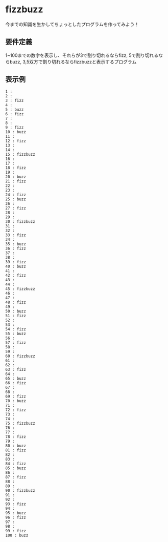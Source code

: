 # fizzbuzz
今までの知識を生かしてちょっとしたプログラムを作ってみよう！

## 要件定義
1~100までの数字を表示し、それらが3で割り切れるならfizz,
5で割り切れるならbuzz, 3,5双方で割り切れるならfizzbuzzと表示するプログラム

## 表示例
```
1 : 
2 : 
3 : fizz
4 : 
5 : buzz
6 : fizz
7 : 
8 : 
9 : fizz
10 : buzz
11 : 
12 : fizz
13 : 
14 : 
15 : fizzbuzz
16 : 
17 : 
18 : fizz
19 : 
20 : buzz
21 : fizz
22 : 
23 : 
24 : fizz
25 : buzz
26 : 
27 : fizz
28 : 
29 : 
30 : fizzbuzz
31 : 
32 : 
33 : fizz
34 : 
35 : buzz
36 : fizz
37 : 
38 : 
39 : fizz
40 : buzz
41 : 
42 : fizz
43 : 
44 : 
45 : fizzbuzz
46 : 
47 : 
48 : fizz
49 : 
50 : buzz
51 : fizz
52 : 
53 : 
54 : fizz
55 : buzz
56 : 
57 : fizz
58 : 
59 : 
60 : fizzbuzz
61 : 
62 : 
63 : fizz
64 : 
65 : buzz
66 : fizz
67 : 
68 : 
69 : fizz
70 : buzz
71 : 
72 : fizz
73 : 
74 : 
75 : fizzbuzz
76 : 
77 : 
78 : fizz
79 : 
80 : buzz
81 : fizz
82 : 
83 : 
84 : fizz
85 : buzz
86 : 
87 : fizz
88 : 
89 : 
90 : fizzbuzz
91 : 
92 : 
93 : fizz
94 : 
95 : buzz
96 : fizz
97 : 
98 : 
99 : fizz
100 : buzz
```